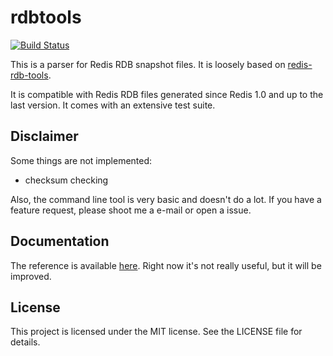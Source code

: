 rdbtools
========

[![Build Status](https://travis-ci.org/vrischmann/rdbtools.svg?branch=master)](https://travis-ci.org/vrischmann/rdbtools)

This is a parser for Redis RDB snapshot files. It is loosely based on [redis-rdb-tools](https://github.com/sripathikrishnan/redis-rdb-tools).

It is compatible with Redis RDB files generated since Redis 1.0 and up to the last version.
It comes with an extensive test suite.

Disclaimer
----------

Some things are not implemented:

  * checksum checking

Also, the command line tool is very basic and doesn't do a lot. If you have a feature request, please shoot me a e-mail or open a issue.

Documentation
-------------

The reference is available [here](http://godoc.org/github.com/vrischmann/rdbtools]). Right now it's not really useful, but it will be improved.

License
-------

This project is licensed under the MIT license. See the LICENSE file for details.
